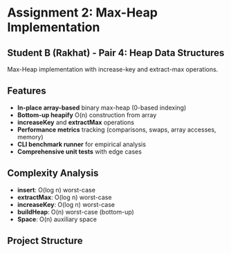 # Assignment 2: Max-Heap Implementation

## Student B (Rakhat) - Pair 4: Heap Data Structures

Max-Heap implementation with increase-key and extract-max operations.

## Features

- **In-place array-based** binary max-heap (0-based indexing)
- **Bottom-up heapify** O(n) construction from array
- **increaseKey** and **extractMax** operations
- **Performance metrics** tracking (comparisons, swaps, array accesses, memory)
- **CLI benchmark runner** for empirical analysis
- **Comprehensive unit tests** with edge cases

## Complexity Analysis

- **insert**: O(log n) worst-case
- **extractMax**: O(log n) worst-case
- **increaseKey**: O(log n) worst-case
- **buildHeap**: O(n) worst-case (bottom-up)
- **Space**: O(n) auxiliary space

## Project Structure
